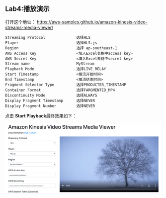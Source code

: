 ## Lab4:播放演示

打开这个地址：
https://aws-samples.github.io/amazon-kinesis-video-streams-media-viewer/

```
Streaming Protocol              选择HLS
Player                          选择HLS.js
Region                          选择 ap-southeast-1
AWS Access Key                  <填入Excel表格中access key>
AWS Secret Key                  <填入Excel表格中secret key>
Stream name                     MyStream
Playback Mode                   选择LIVE_RELAY
Start Timestamp                 <推流开始时间>
End Timestamp                   <推流结束时间>
Fragment Selector Type          选择PRODUCTER_TIMESTAMP
Container Format                选择FARGMENTED_MP4
Discontinuity Mode              选择ALWAYS
Display Fragment Timestamp      选择NEVER
Display Fragment Number         选择NEVER
```
点击 **Start Playback**最终效果如下：

![](../md_images/kvs_play_0.png)
